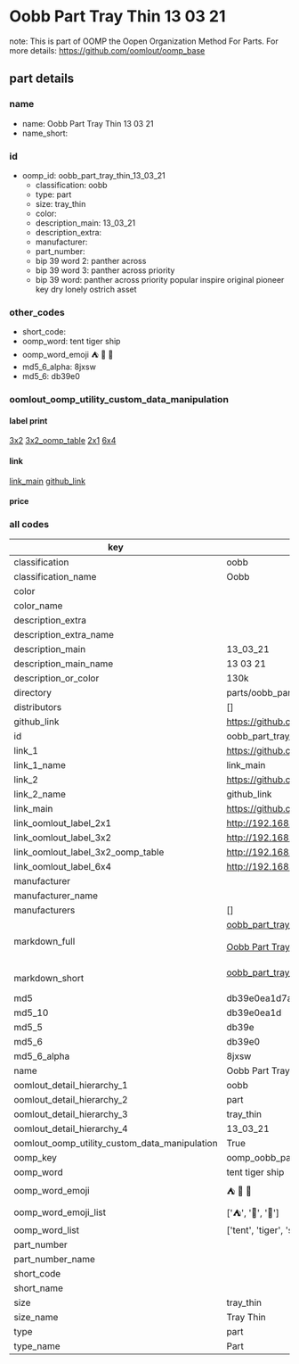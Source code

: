 # Oobb Part Tray Thin 13 03 21  

note: This is part of OOMP the Oopen Organization Method For Parts. For more details: https://github.com/oomlout/oomp_base

##  part details





### name
* name: Oobb Part Tray Thin 13 03 21
* name_short: 
### id
* oomp_id: oobb_part_tray_thin_13_03_21
  * classification: oobb
  * type: part
  * size: tray_thin
  * color: 
  * description_main: 13_03_21
  * description_extra: 
  * manufacturer: 
  * part_number: 
  * bip 39 word 2: panther across
  * bip 39 word 3: panther across priority
  * bip 39 word: panther across priority popular inspire original pioneer key dry lonely ostrich asset

### other_codes
* short_code: 
* oomp_word: tent tiger ship
* oomp_word_emoji :tent: :tiger: :ship:
* md5_6_alpha: 8jxsw
* md5_6: db39e0






### oomlout_oomp_utility_custom_data_manipulation
#### label print
[3x2](http://192.168.1.245:1112/?label=oomp%208jxsw)
[3x2_oomp_table](http://192.168.1.107:1112/?label=oomp%208jxsw)
[2x1](http://192.168.1.242:1112/?label=oomp%208jxsw)
[6x4](http://192.168.1.55:1112/?label=oomp%208jxsw)    

#### link

[link_main](https://github.com/oomlout/oomlout_oomp_current_version_messy/tree/main/parts/oobb_part_tray_thin_13_03_21) [github_link](https://github.com/oomlout/oomlout_oomp_part_src/tree/main/parts/oobb_part_tray_thin_13_03_21)                             

#### price







### all codes 
| key | value |  
| --- | --- |  
| classification | oobb |  
| classification_name | Oobb |  
| color |  |  
| color_name |  |  
| description_extra |  |  
| description_extra_name |  |  
| description_main | 13_03_21 |  
| description_main_name | 13 03 21 |  
| description_or_color | 130k |  
| directory | parts/oobb_part_tray_thin_13_03_21 |  
| distributors | [] |  
| github_link | https://github.com/oomlout/oomlout_oomp_part_src/tree/main/parts/oobb_part_tray_thin_13_03_21 |  
| id | oobb_part_tray_thin_13_03_21 |  
| link_1 | https://github.com/oomlout/oomlout_oomp_current_version_messy/tree/main/parts/oobb_part_tray_thin_13_03_21 |  
| link_1_name | link_main |  
| link_2 | https://github.com/oomlout/oomlout_oomp_part_src/tree/main/parts/oobb_part_tray_thin_13_03_21 |  
| link_2_name | github_link |  
| link_main | https://github.com/oomlout/oomlout_oomp_current_version_messy/tree/main/parts/oobb_part_tray_thin_13_03_21 |  
| link_oomlout_label_2x1 | http://192.168.1.242:1112/?label=oomp%208jxsw |  
| link_oomlout_label_3x2 | http://192.168.1.245:1112/?label=oomp%208jxsw |  
| link_oomlout_label_3x2_oomp_table | http://192.168.1.107:1112/?label=oomp%208jxsw |  
| link_oomlout_label_6x4 | http://192.168.1.55:1112/?label=oomp%208jxsw |  
| manufacturer |  |  
| manufacturer_name |  |  
| manufacturers | [] |  
| markdown_full | [oobb_part_tray_thin_13_03_21](https://github.com/oomlout/oomlout_oomp_current_version_messy/tree/main/parts/oobb_part_tray_thin_13_03_21)<br>[](https://github.com/oomlout/oomlout_oomp_current_version_messy/tree/main/parts/oobb_part_tray_thin_13_03_21)<br>[Oobb Part Tray Thin 13 03 21](https://github.com/oomlout/oomlout_oomp_current_version_messy/tree/main/parts/oobb_part_tray_thin_13_03_21)<br><br> |  
| markdown_short | [oobb_part_tray_thin_13_03_21](https://github.com/oomlout/oomlout_oomp_current_version_messy/tree/main/parts/oobb_part_tray_thin_13_03_21)<br><br> |  
| md5 | db39e0ea1d7a14a672baaa8355c094fe |  
| md5_10 | db39e0ea1d |  
| md5_5 | db39e |  
| md5_6 | db39e0 |  
| md5_6_alpha | 8jxsw |  
| name | Oobb Part Tray Thin 13 03 21 |  
| oomlout_detail_hierarchy_1 | oobb |  
| oomlout_detail_hierarchy_2 | part |  
| oomlout_detail_hierarchy_3 | tray_thin |  
| oomlout_detail_hierarchy_4 | 13_03_21 |  
| oomlout_oomp_utility_custom_data_manipulation | True |  
| oomp_key | oomp_oobb_part_tray_thin_13_03_21 |  
| oomp_word | tent tiger ship |  
| oomp_word_emoji | :tent: :tiger: :ship: |  
| oomp_word_emoji_list | [':tent:', ':tiger:', ':ship:'] |  
| oomp_word_list | ['tent', 'tiger', 'ship'] |  
| part_number |  |  
| part_number_name |  |  
| short_code |  |  
| short_name |  |  
| size | tray_thin |  
| size_name | Tray Thin |  
| type | part |  
| type_name | Part |  
